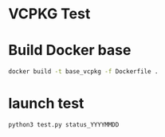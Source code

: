 # VCPKG Test


# Build Docker base

```bash
docker build -t base_vcpkg -f Dockerfile .
```

# launch test

```bash
python3 test.py status_YYYYMMDD
```

